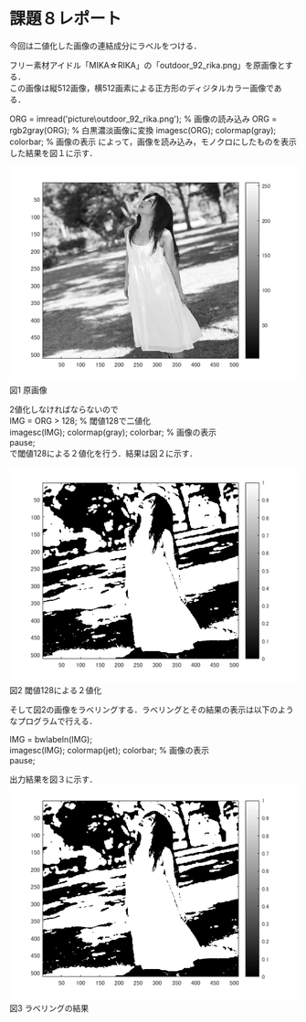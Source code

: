 # 課題８レポート

今回は二値化した画像の連結成分にラベルをつける．  

フリー素材アイドル「MIKA☆RIKA」の「outdoor_92_rika.png」を原画像とする．  
この画像は縦512画像，横512画素による正方形のディジタルカラー画像である．  

ORG = imread('picture\outdoor_92_rika.png'); % 画像の読み込み
ORG = rgb2gray(ORG); % 白黒濃淡画像に変換
imagesc(ORG); colormap(gray); colorbar; % 画像の表示
によって，画像を読み込み，モノクロにしたものを表示した結果を図１に示す．

![原画像](https://github.com/KenTamari/lecture_image_processing/blob/master/picture/kadai8/img1.png?raw=true)  
図1 原画像

2値化しなければならないので  
IMG = ORG > 128; % 閾値128で二値化  
imagesc(IMG); colormap(gray); colorbar; % 画像の表示  
pause;  
で閾値128による２値化を行う．結果は図２に示す．

![原画像](https://github.com/KenTamari/lecture_image_processing/blob/master/picture/kadai8/img2.png?raw=true)  
図2 閾値128による２値化

そして図2の画像をラベリングする．ラベリングとその結果の表示は以下のようなプログラムで行える．

IMG = bwlabeln(IMG);  
imagesc(IMG); colormap(jet); colorbar; % 画像の表示  
pause;  

出力結果を図３に示す．
![原画像](https://github.com/KenTamari/lecture_image_processing/blob/master/picture/kadai8/img2.png?raw=true)  
図3 ラベリングの結果


